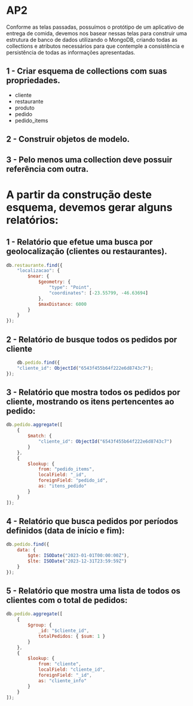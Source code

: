 # AP2
Conforme as telas passadas, possuímos o protótipo de um aplicativo de entrega de comida,  devemos nos basear nessas telas para construir uma estrutura de banco de dados utilizando o  MongoDB, criando todas as collections e atributos necessários para que contemple a consistência e  persistência de todas as informações apresentadas. 

## 1 - Criar esquema de collections com suas propriedades. 
- cliente
- restaurante
- produto
- pedido
- pedido_items

## 2 - Construir objetos de modelo. 
## 3 - Pelo menos uma collection deve possuir referência com outra. 

# A partir da construção deste esquema, devemos gerar alguns relatórios:
## 1 - Relatório que efetue uma busca por geolocalização (clientes ou restaurantes). 
```javascript
db.restaurante.find({
	"localizacao": {
		$near: {
			$geometry: {
				"type": "Point",
				"coordinates": [-23.55799, -46.63694]
			},
			$maxDistance: 6000
		}
	}
});
```

## 2 - Relatório de busque todos os pedidos por cliente
```javascript
    db.pedido.find({
    "cliente_id": ObjectId("6543f455b64f222e6d8743c7");
});
```

## 3 - Relatório que mostra todos os pedidos por cliente, mostrando os itens pertencentes ao pedido:
```javascript
db.pedido.aggregate([
    {
        $match: {
            "cliente_id": ObjectId("6543f455b64f222e6d8743c7")
        }
    },
    {
        $lookup: {
            from: "pedido_items",
            localField: "_id",
            foreignField: "pedido_id",
            as: "itens_pedido"
        }
    }
]);
```

## 4 - Relatório que busca pedidos por períodos definidos (data de início e fim):
```javascript
db.pedido.find({
    data: {
        $gte: ISODate("2023-01-01T00:00:00Z"),
        $lte: ISODate("2023-12-31T23:59:59Z")
    }
});
```

## 5 - Relatório que mostra uma lista de todos os clientes com o total de pedidos:
```javascript
db.pedido.aggregate([
    {
        $group: {
            _id: "$cliente_id",
            totalPedidos: { $sum: 1 }
        }
    },
    {
        $lookup: {
            from: "cliente",
            localField: "cliente_id",
            foreignField: "_id",
            as: "cliente_info"
        }
    }
]);
```
